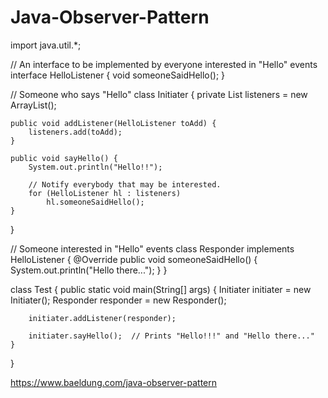 # Java-Observer-Pattern

import java.util.*;

// An interface to be implemented by everyone interested in "Hello" events
interface HelloListener {
    void someoneSaidHello();
}

// Someone who says "Hello"
class Initiater {
    private List<HelloListener> listeners = new ArrayList<HelloListener>();

    public void addListener(HelloListener toAdd) {
        listeners.add(toAdd);
    }

    public void sayHello() {
        System.out.println("Hello!!");

        // Notify everybody that may be interested.
        for (HelloListener hl : listeners)
            hl.someoneSaidHello();
    }
}

// Someone interested in "Hello" events
class Responder implements HelloListener {
    @Override
    public void someoneSaidHello() {
        System.out.println("Hello there...");
    }
}

class Test {
    public static void main(String[] args) {
        Initiater initiater = new Initiater();
        Responder responder = new Responder();

        initiater.addListener(responder);

        initiater.sayHello();  // Prints "Hello!!!" and "Hello there..."
    }
}

https://www.baeldung.com/java-observer-pattern
